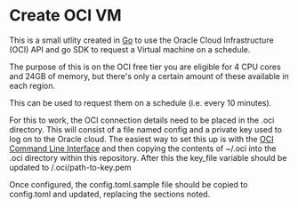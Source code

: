 # Create OCI VM

This is a small utlity created in [Go](https://go.dev) to use the Oracle Cloud Infrastructure (OCI) API and go SDK to request a Virtual machine on a schedule.

The purpose of this is on the OCI free tier you are eligible for 4 CPU cores and 24GB of memory, but there's only a certain amount of these available in each region.

This can be used to request them on a schedule (i.e. every 10 minutes).  

For this to work, the OCI connection details need to be placed in the .oci directory.  This will consist of a file named config and a private key used to log on to the Oracle cloud.  The easiest way to set this up is with the [OCI Command Line Interface](https://docs.oracle.com/en-us/iaas/Content/API/SDKDocs/cliinstall.htm) and then copying the contents of ~/.oci into the .oci directory within this repository.  After this the key_file variable should be updated to /.oci/path-to-key.pem

Once configured, the config.toml.sample file should be copied to config.toml and updated, replacing the sections noted.  